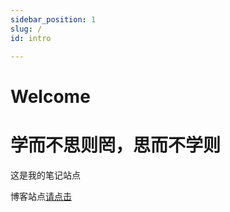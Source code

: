 ```yaml
---
sidebar_position: 1
slug: /
id: intro

---
```


# Welcome

# 学而不思则罔，思而不学则
这是我的笔记站点

博客站点[请点击](/blog)
